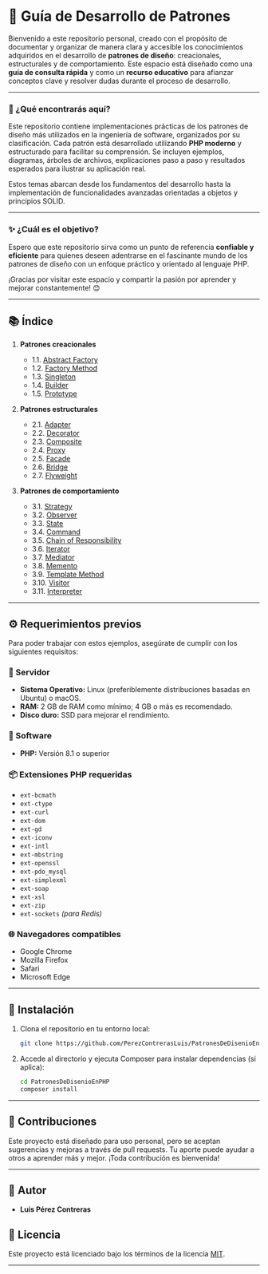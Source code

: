 # 🧠 Guía de Desarrollo de Patrones

Bienvenido a este repositorio personal, creado con el propósito de documentar y organizar de manera clara y accesible los conocimientos adquiridos en el desarrollo de **patrones de diseño**: creacionales, estructurales y de comportamiento. Este espacio está diseñado como una **guía de consulta rápida** y como un **recurso educativo** para afianzar conceptos clave y resolver dudas durante el proceso de desarrollo.

---

### 📖 ¿Qué encontrarás aquí?

Este repositorio contiene implementaciones prácticas de los patrones de diseño más utilizados en la ingeniería de software, organizados por su clasificación. Cada patrón está desarrollado utilizando **PHP moderno** y estructurado para facilitar su comprensión. Se incluyen ejemplos, diagramas, árboles de archivos, explicaciones paso a paso y resultados esperados para ilustrar su aplicación real.

Estos temas abarcan desde los fundamentos del desarrollo hasta la implementación de funcionalidades avanzadas orientadas a objetos y principios SOLID.

---

### ✨ ¿Cuál es el objetivo?

Espero que este repositorio sirva como un punto de referencia **confiable y eficiente** para quienes deseen adentrarse en el fascinante mundo de los patrones de diseño con un enfoque práctico y orientado al lenguaje PHP.

¡Gracias por visitar este espacio y compartir la pasión por aprender y mejorar constantemente! 😊

---

## 📚 Índice

1. **Patrones creacionales** 
    - 1.1. [Abstract Factory](https://github.com/PerezContrerasLuis/PatronesDeDisenioEnPHP/tree/master/Creacionales/AbstractFactory)
    - 1.2. [Factory Method](#)
    - 1.3. [Singleton](#)
    - 1.4. [Builder](#)
    - 1.5. [Prototype](#)

2. **Patrones estructurales** 
    - 2.1. [Adapter](#)
    - 2.2. [Decorator](#)
    - 2.3. [Composite](#)
    - 2.4. [Proxy](#)
    - 2.5. [Facade](#)
    - 2.6. [Bridge](#)
    - 2.7. [Flyweight](#)

3. **Patrones de comportamiento**
    - 3.1. [Strategy](#)
    - 3.2. [Observer](#)
    - 3.3. [State](#)
    - 3.4. [Command](#)
    - 3.5. [Chain of Responsibility](#)
    - 3.6. [Iterator](#)
    - 3.7. [Mediator](#)
    - 3.8. [Memento](#)
    - 3.9. [Template Method](#)
    - 3.10. [Visitor](#)
    - 3.11. [Interpreter](#)

---

## ⚙️ Requerimientos previos

Para poder trabajar con estos ejemplos, asegúrate de cumplir con los siguientes requisitos:

### 🔧 Servidor
- **Sistema Operativo:** Linux (preferiblemente distribuciones basadas en Ubuntu) o macOS.
- **RAM:** 2 GB de RAM como mínimo; 4 GB o más es recomendado.
- **Disco duro:** SSD para mejorar el rendimiento.

### 🧰 Software
- **PHP:** Versión 8.1 o superior

### 📦 Extensiones PHP requeridas

- `ext-bcmath`  
- `ext-ctype`  
- `ext-curl`  
- `ext-dom`  
- `ext-gd`  
- `ext-iconv`  
- `ext-intl`  
- `ext-mbstring`  
- `ext-openssl`  
- `ext-pdo_mysql`  
- `ext-simplexml`  
- `ext-soap`  
- `ext-xsl`  
- `ext-zip`  
- `ext-sockets` *(para Redis)*  

### 🌐 Navegadores compatibles

- Google Chrome  
- Mozilla Firefox  
- Safari  
- Microsoft Edge  

---

## 🚀 Instalación

1. Clona el repositorio en tu entorno local:

    ```bash
    git clone https://github.com/PerezContrerasLuis/PatronesDeDisenioEnPHP
    ```

2. Accede al directorio y ejecuta Composer para instalar dependencias (si aplica):

    ```bash
    cd PatronesDeDisenioEnPHP
    composer install
    ```

---

## 🤝 Contribuciones

Este proyecto está diseñado para uso personal, pero se aceptan sugerencias y mejoras a través de pull requests. Tu aporte puede ayudar a otros a aprender más y mejor. ¡Toda contribución es bienvenida!

---

## 👤 Autor

- **Luis Pérez Contreras**

## 📄 Licencia

Este proyecto está licenciado bajo los términos de la licencia [MIT](LICENSE).

---